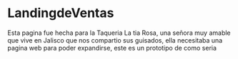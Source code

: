 # LandingdeVentas
Esta pagina fue hecha para la Taqueria La tia Rosa, una señora muy amable que vive en Jalisco que nos compartio sus guisados, ella necesitaba una pagina web para poder expandirse, este es un prototipo de como seria
